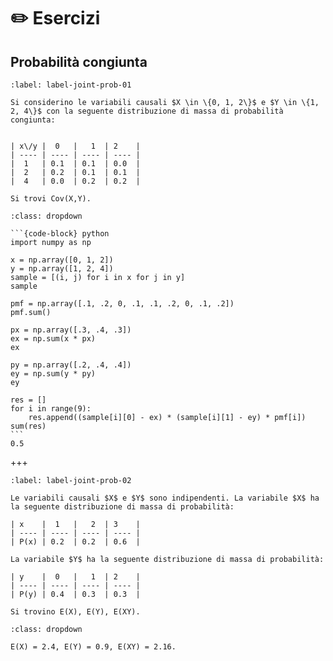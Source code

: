 # ✏️ Esercizi

## Probabilità congiunta

```{exercise}
:label: label-joint-prob-01

Si considerino le variabili causali $X \in \{0, 1, 2\}$ e $Y \in \{1, 2, 4\}$ con la seguente distribuzione di massa di probabilità congiunta:


| x\/y |  0   |   1  | 2    | 
| ---- | ---- | ---- | ---- |  
|  1   | 0.1  | 0.1  | 0.0  | 
|  2   | 0.2  | 0.1  | 0.1  | 
|  4   | 0.0  | 0.2  | 0.2  | 

Si trovi Cov(X,Y).
```

````{solution} label-joint-prob-01
:class: dropdown

```{code-block} python
import numpy as np

x = np.array([0, 1, 2])
y = np.array([1, 2, 4])
sample = [(i, j) for i in x for j in y]
sample

pmf = np.array([.1, .2, 0, .1, .1, .2, 0, .1, .2])
pmf.sum()

px = np.array([.3, .4, .3])
ex = np.sum(x * px)
ex

py = np.array([.2, .4, .4])
ey = np.sum(y * py)
ey

res = []
for i in range(9):
    res.append((sample[i][0] - ex) * (sample[i][1] - ey) * pmf[i])
sum(res)
```
0.5
````

+++

```{exercise}
:label: label-joint-prob-02

Le variabili causali $X$ e $Y$ sono indipendenti. La variabile $X$ ha la seguente distribuzione di massa di probabilità:

| x    |  1   |   2  | 3    | 
| ---- | ---- | ---- | ---- |  
| P(x) | 0.2  | 0.2  | 0.6  | 

La variabile $Y$ ha la seguente distribuzione di massa di probabilità:

| y    |  0   |   1  | 2    | 
| ---- | ---- | ---- | ---- |  
| P(y) | 0.4  | 0.3  | 0.3  | 

Si trovino E(X), E(Y), E(XY).
```

````{solution} label-joint-prob-02
:class: dropdown

E(X) = 2.4, E(Y) = 0.9, E(XY) = 2.16.
````
